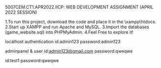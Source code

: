 5007CEM.CT1.APR2022.IICP: WEB DEVELOPMENT ASSIGNMENT (APRIL 2022 SESSION)


1.To run this project, download the code and place it in the \xampp\htdocs.
2.Start up XAMPP and run Apache and MySQL.
3.Import the databases (game_website.sql) into PHPMyAdmin.
4.Feel Free to explore it!

localhost authentication 
id:admin123
password:admin123

adminpanel & user
id:admin123@gmail.com
password:qweqwe

id:test1
password:qweqwe


